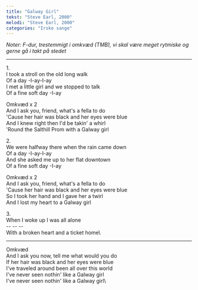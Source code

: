 ```yaml
---
title: "Galway Girl"
tekst: "Steve Earl, 2000"
melodi: "Steve Earl, 2000"
categories: "Irske sange"
---
```

*Noter: F-dur, trestemmigt i omkvæd (TMB), vi skal være meget rytmiske og gerne gå i takt på stedet*

***

1\.\
I took a stroll on the old long walk\
Of a day -I-ay-I-ay\
I met a little girl and we stopped to talk\
Of a fine soft day -I-ay

Omkvæd x 2\
And I ask you, friend, what's a fella to do\
'Cause her hair was black and her eyes were blue\
And I knew right then I'd be takin' a whirl\
'Round the Salthill Prom with a Galway girl

2\.\
We were halfway there when the rain came down\
Of a day -I-ay-I-ay\
And she asked me up to her flat downtown\
Of a fine soft day -I-ay

Omkvæd x 2\
And I ask you, friend, what's a fella to do\
'Cause her hair was black and her eyes were blue\
So I took her hand and I gave her a twirl\
And I lost my heart to a Galway girl

3\.\
When I woke up I was all alone\
-- -- --\
With a broken heart and a ticket home\
-- -- --

Omkvæd\
And I ask you now, tell me what would you do\
If her hair was black and her eyes were blue\
I've traveled around been all over this world\
I've never seen nothin' like a Galway girl\
I've never seen nothin' like a Galway girl\

